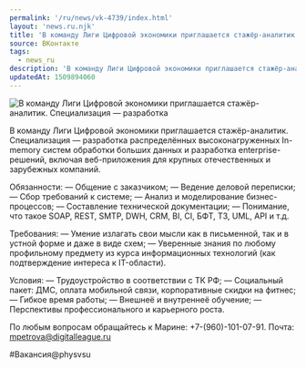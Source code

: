 ```yaml
---
permalink: '/ru/news/vk-4739/index.html'
layout: 'news.ru.njk'
title: 'В команду Лиги Цифровой экономики приглашается стажёр-аналитик'
source: ВКонтакте
tags:
  - news_ru
description: 'В команду Лиги Цифровой экономики приглашается стажёр-аналитик'
updatedAt: 1509894060
---
```

![В команду Лиги Цифровой экономики приглашается стажёр-аналитик. Специализация — разработка](https://sun9-49.userapi.com/impf/c639631/v639631442/5f9c9/LYsDGmX356M.jpg?size=612x316&quality=96&proxy=1&sign=08cd867e840a61330151ce28fee8f0d1&c_uniq_tag=oAFnen3fV52EzSUJ6woA4IGzW9DN9qYqKIzh9P3Sr4U&type=album)

В команду Лиги Цифровой экономики приглашается стажёр-аналитик. Специализация — разработка распределённых высоконагруженных In-memory систем обработки больших данных и разработка enterprise-решений, включая веб-приложения для крупных отечественных и зарубежных компаний.

Обязанности:
— Общение с заказчиком;
— Ведение деловой переписки;
— Сбор требований к системе;
— Анализ и моделирование бизнес-процессов;
— Составление технической документации;
— Понимание, что такое SOAP, REST, SMTP, DWH, CRM, BI, CI, БФТ, ТЗ, UML, API и т.д.

Требования:
— Умение излагать свои мысли как в письменной, так и в устной форме и даже в виде схем;
— Уверенные знания по любому профильному предмету из курса информационных технологий (как подтверждение интереса к IT-области).

Условия:
— Трудоустройство в соответствии с ТК РФ;
— Социальный пакет: ДМС, оплата мобильной связи, корпоративные скидки на фитнес;
— Гибкое время работы;
— Внешнеё и внутреннеё обучение;
— Перспективы профессионального и карьерного роста.

По любым вопросам обращайтесь к Марине: +7-(960)-101-07-91.
Почта: mpetrova@digitalleague.ru

#Вакансия@physvsu
